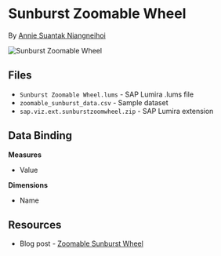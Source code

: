 Sunburst Zoomable Wheel
=================================================
By [Annie Suantak Niangneihoi](http://scn.sap.com/people/suantak.niangneihoi)<br>

![Sunburst Zoomable Wheel](https://github.com/SAP/lumira-extension-viz/blob/master/Sunburst_Zoomable_Wheel/sunburst_zoomable_wheel.gif)

Files
-----------
* `Sunburst Zoomable Wheel.lums` - SAP Lumira .lums file
* `zoomable_sunburst_data.csv` - Sample dataset
* `sap.viz.ext.sunburstzoomwheel.zip` - SAP Lumira extension

Data Binding
---------------
<strong>Measures</strong>
* Value

<strong>Dimensions</strong>
* Name

Resources
-----------
* Blog post - [Zoomable Sunburst Wheel]()
